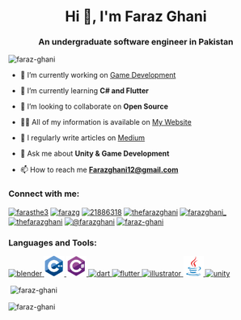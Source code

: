 <h1 align="center">Hi 👋, I'm Faraz Ghani</h1>
<h3 align="center">An undergraduate software engineer in Pakistan</h3>

<p align="left"> <img src="https://komarev.com/ghpvc/?username=faraz-ghani&label=Profile%20views&color=0e75b6&style=flat" alt="faraz-ghani" /> </p>

- 🔭 I’m currently working on [Game Development](faraz-ghani.itch.io)

- 🌱 I’m currently learning **C# and Flutter**

- 👯 I’m looking to collaborate on **Open Source**

- 👨‍💻 All of my information is available on [My Website](https://farazghani.co)

- 📝 I regularly write articles on [Medium](https://medium.com/@farazghani)

- 💬 Ask me about **Unity & Game Development**

- 📫 How to reach me **Farazghani12@gmail.com**


<h3 align="left">Connect with me:</h3>
<p align="left">
<a href="https://twitter.com/farasthe3" target="blank"><img align="center" src="https://raw.githubusercontent.com/rahuldkjain/github-profile-readme-generator/master/src/images/icons/Social/twitter.svg" alt="farasthe3" height="30" width="40" /></a>
<a href="https://linkedin.com/in/farazg" target="blank"><img align="center" src="https://raw.githubusercontent.com/rahuldkjain/github-profile-readme-generator/master/src/images/icons/Social/linked-in-alt.svg" alt="farazg" height="30" width="40" /></a>
<a href="https://stackoverflow.com/users/21886318" target="blank"><img align="center" src="https://raw.githubusercontent.com/rahuldkjain/github-profile-readme-generator/master/src/images/icons/Social/stack-overflow.svg" alt="21886318" height="30" width="40" /></a>
<a href="https://fb.com/thefarazghani" target="blank"><img align="center" src="https://raw.githubusercontent.com/rahuldkjain/github-profile-readme-generator/master/src/images/icons/Social/facebook.svg" alt="thefarazghani" height="30" width="40" /></a>
<a href="https://instagram.com/farazghani_" target="blank"><img align="center" src="https://raw.githubusercontent.com/rahuldkjain/github-profile-readme-generator/master/src/images/icons/Social/instagram.svg" alt="farazghani_" height="30" width="40" /></a>
<a href="https://www.behance.net/thefarazghani" target="blank"><img align="center" src="https://raw.githubusercontent.com/rahuldkjain/github-profile-readme-generator/master/src/images/icons/Social/behance.svg" alt="thefarazghani" height="30" width="40" /></a>
<a href="https://medium.com/@farazghani" target="blank"><img align="center" src="https://raw.githubusercontent.com/rahuldkjain/github-profile-readme-generator/master/src/images/icons/Social/medium.svg" alt="@farazghani" height="30" width="40" /></a>
<a href="https://www.leetcode.com/faraz-ghani" target="blank"><img align="center" src="https://raw.githubusercontent.com/rahuldkjain/github-profile-readme-generator/master/src/images/icons/Social/leet-code.svg" alt="faraz-ghani" height="30" width="40" /></a>
</p>

<h3 align="left">Languages and Tools:</h3>
<p align="left"> <a href="https://www.blender.org/" target="_blank" rel="noreferrer"> <img src="https://download.blender.org/branding/community/blender_community_badge_white.svg" alt="blender" width="40" height="40"/> </a> <a href="https://www.w3schools.com/cpp/" target="_blank" rel="noreferrer"> <img src="https://raw.githubusercontent.com/devicons/devicon/master/icons/cplusplus/cplusplus-original.svg" alt="cplusplus" width="40" height="40"/> </a> <a href="https://www.w3schools.com/cs/" target="_blank" rel="noreferrer"> <img src="https://raw.githubusercontent.com/devicons/devicon/master/icons/csharp/csharp-original.svg" alt="csharp" width="40" height="40"/> </a> <a href="https://dart.dev" target="_blank" rel="noreferrer"> <img src="https://www.vectorlogo.zone/logos/dartlang/dartlang-icon.svg" alt="dart" width="40" height="40"/> </a> <a href="https://flutter.dev" target="_blank" rel="noreferrer"> <img src="https://www.vectorlogo.zone/logos/flutterio/flutterio-icon.svg" alt="flutter" width="40" height="40"/> </a> <a href="https://www.adobe.com/in/products/illustrator.html" target="_blank" rel="noreferrer"> <img src="https://www.vectorlogo.zone/logos/adobe_illustrator/adobe_illustrator-icon.svg" alt="illustrator" width="40" height="40"/> </a> <a href="https://www.java.com" target="_blank" rel="noreferrer"> <img src="https://raw.githubusercontent.com/devicons/devicon/master/icons/java/java-original.svg" alt="java" width="40" height="40"/> </a> <a href="https://unity.com/" target="_blank" rel="noreferrer"> <img src="https://www.vectorlogo.zone/logos/unity3d/unity3d-icon.svg" alt="unity" width="40" height="40"/> </a> </p>

<p>&nbsp;<img align="center" src="https://github-readme-stats.vercel.app/api?username=faraz-ghani&show_icons=true&locale=en" alt="faraz-ghani" /></p>

<p><img align="center" src="https://github-readme-streak-stats.herokuapp.com/?user=faraz-ghani&" alt="faraz-ghani" /></p>
